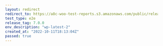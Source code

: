 ```yaml
---
layout: redirect
redirect_to: https://a8c-woo-test-reports.s3.amazonaws.com/public/release/7.0.0/wp-latest-2/e2e/index.html
test_type: e2e
release_tag: 7.0.0
env_description: "wp-latest-2"
created_at: "2022-10-11T18:13:04Z"
passed: true
---
```

